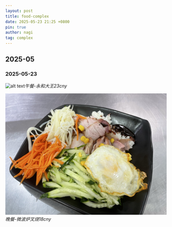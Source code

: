 ```yaml
---
layout: post
title: food-complex
date: 2025-05-23 21:25 +0800
pin: true
author: nagi
tag: complex
---
```


## 2025-05

### 2025-05-23

![alt text](../assets/2025-05/1b25fe2a9aa17cd399531e05eff7c48.jpg)_午餐-永和大王23cny_

![alt text](../assets/2025-05/da812e26ad6619e9fcd7c8dd9db0bbf.jpg)_晚餐-微波炉叉烧18cny_
